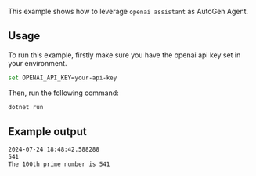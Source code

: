 This example shows how to leverage `openai assistant` as AutoGen Agent.

## Usage

To run this example, firstly make sure you have the openai api key set in your environment.

```bash
set OPENAI_API_KEY=your-api-key
```

Then, run the following command:

```bash
dotnet run
```

## Example output

```bash
2024-07-24 18:48:42.588288
541
The 100th prime number is 541
```